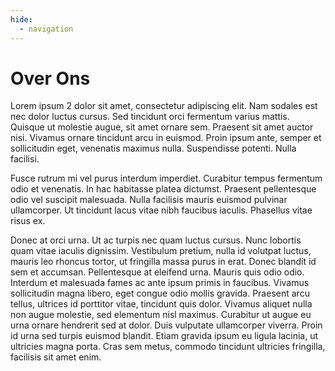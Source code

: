 ```yaml
---
hide:
  - navigation
---
```


# Over Ons

Lorem ipsum 2 dolor sit amet, consectetur adipiscing elit. Nam sodales est nec dolor luctus cursus. Sed tincidunt orci
fermentum varius mattis. Quisque ut molestie augue, sit amet ornare sem. Praesent sit amet auctor nisi. Vivamus ornare
tincidunt arcu in euismod. Proin ipsum ante, semper et sollicitudin eget, venenatis maximus nulla. Suspendisse potenti.
Nulla facilisi.

Fusce rutrum mi vel purus interdum imperdiet. Curabitur tempus fermentum odio et venenatis. In hac habitasse platea
dictumst. Praesent pellentesque odio vel suscipit malesuada. Nulla facilisis mauris euismod pulvinar ullamcorper. Ut
tincidunt lacus vitae nibh faucibus iaculis. Phasellus vitae risus ex.

Donec at orci urna. Ut ac turpis nec quam luctus cursus. Nunc lobortis quam vitae iaculis dignissim. Vestibulum pretium,
nulla id volutpat luctus, mauris leo rhoncus tortor, ut fringilla massa purus in erat. Donec blandit id sem et accumsan.
Pellentesque at eleifend urna. Mauris quis odio odio. Interdum et malesuada fames ac ante ipsum primis in faucibus.
Vivamus sollicitudin magna libero, eget congue odio mollis gravida. Praesent arcu tellus, ultrices id porttitor vitae,
tincidunt quis dolor. Vivamus aliquet nulla non augue molestie, sed elementum nisl maximus. Curabitur ut augue eu urna
ornare hendrerit sed at dolor. Duis vulputate ullamcorper viverra. Proin id urna sed turpis euismod blandit. Etiam
gravida ipsum eu ligula lacinia, ut ultricies magna porta. Cras sem metus, commodo tincidunt ultricies fringilla,
facilisis sit amet enim.
